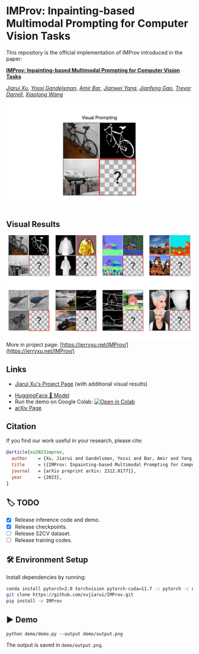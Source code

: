 # IMProv: Inpainting-based Multimodal Prompting for Computer Vision Tasks

This repository is the official implementation of IMProv introduced in the paper:

[**IMProv: Inpainting-based Multimodal Prompting for Computer Vision Tasks**](https://arxiv.org/abs/2312.01771)

[*Jiarui Xu*](https://jerryxu.net),
[*Yossi Gandelsman*](https://yossigandelsman.github.io/),
[*Amir Bar*](https://www.amirbar.net/),
[*Jianwei Yang*](https://jwyang.github.io/),
[*Jianfeng Gao*](https://www.microsoft.com/en-us/research/people/jfgao/),
[*Trevor Darrell*](http://people.eecs.berkeley.edu/~trevor/),
[*Xiaolong Wang*](https://xiaolonw.github.io/)

![teaser](figs/teaser_v3.gif)

## Visual Results
![teaser](figs/teaser_results_v2.gif) 
More in project page: [https://jerryxu.net/IMProv/](https://jerryxu.net/IMProv/)


## Links
* [Jiarui Xu's Project Page](https://jerryxu.net/IMProv/) (with additional visual results)
<!-- * [HuggingFace 🤗 Demo](https://huggingface.co/spaces/xvjiarui/IMProv) -->
* [HuggingFace 🤗 Model](https://huggingface.co/xvjiarui/IMProv-v1-0)
* Run the demo on Google Colab: [![Open in Colab](https://colab.research.google.com/assets/colab-badge.svg)](https://colab.research.google.com/drive/1mJlZutYhVcwW9AMFcuEZ-d2SvuLnXLIh?usp=sharing)
* [arXiv Page](https://arxiv.org/abs/2312.01771)

## Citation

If you find our work useful in your research, please cite:

```BiBTeX
@article{xu2023improv,
  author    = {Xu, Jiarui and Gandelsman, Yossi and Bar, Amir and Yang, Jianwei and Gao, Jianfeng and Darrell, Trevor and Wang, Xiaolong},
  title     = {{IMProv: Inpainting-based Multimodal Prompting for Computer Vision Tasks}},
  journal   = {arXiv preprint arXiv: 2312.01771},
  year      = {2023},
}
```

## :label: TODO
- [x] Release inference code and demo.
- [x] Release checkpoints.
- [ ] Release S2CV dataset.
- [ ] Release training codes.

## :hammer_and_wrench: Environment Setup

Install dependencies by running:

```bash
conda install pytorch=2.0 torchvision pytorch-cuda=11.7 -c pytorch -c nvidia
git clone https://github.com/xvjiarui/IMProv.git
pip install -e IMProv
```

## :arrow_forward: Demo

```shell
python demo/demo.py --output demo/output.png
```
The output is saved in `demo/output.png`.